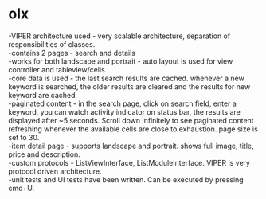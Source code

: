 # olx

-VIPER architecture used - very scalable architecture, separation of responsibilities of classes.  
-contains 2 pages - search and details  
-works for both landscape and portrait - auto layout is used for view controller and tableview/cells.  
-core data is used - the last search results are cached. whenever a new keyword is searched, the older results are cleared and the results for new keyword are cached.  
-paginated content - in the search page, click on search field, enter a keyword, you can watch activity indicator on status bar, the results are displayed after ~5 seconds. Scroll down infinitely to see paginated content refreshing whenever the available cells are close to exhaustion. page size is set to 30.  
-item detail page - supports landscape and portrait. shows full image, title, price and description.  
-custom protocols - ListViewInterface, ListModuleInterface. VIPER is very protocol driven architecture.  
-unit tests and UI tests have been written. Can be executed by pressing cmd+U.  

